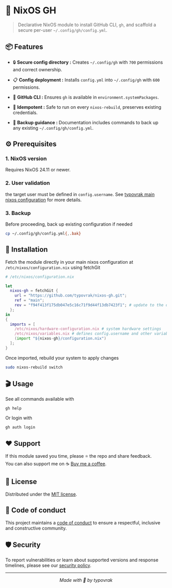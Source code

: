 # 🐙 NixOS GH

> Declarative NixOS module to install GitHub CLI, ```gh```, and scaffold a secure per-user ```~/.config/gh/config.yml```.

## 📦 Features

- 🔒 **Secure config directory :** Creates ```~/.config/gh``` with ```700``` permissions and correct ownership.

- 📋 **Config deployment :** Installs ```config.yml``` into ```~/.config/gh``` with ```600``` permissions.

- 🚀 **GitHub CLI :** Ensures ```gh``` is available in ```environment.systemPackages```.

- 🔄 **Idempotent :** Safe to run on every ```nixos-rebuild```, preserves existing credentials.

- 💾 **Backup guidance :** Documentation includes commands to back up any existing ```~/.config/gh/config.yml```.

## ⚙️ Prerequisites

### 1. NixOS version
Requires NixOS 24.11 or newer.

### 2. User validation
the target user must be defined in ```config.username```. See [typovrak main nixos configuration](https://github.com/typovrak/nixos) for more details.

### 3. Backup
Before proceeding, back up existing configuration if needed
```bash
cp ~/.config/gh/config.yml{,.bak}
```

## 🚀 Installation
Fetch the module directly in your main nixos configuration at ```/etc/nixos/configuration.nix``` using fetchGit
```nix
# /etc/nixos/configuration.nix

let
  nixos-gh = fetchGit {
    url = "https://github.com/typovrak/nixos-gh.git";
    ref = "main";
    rev = "f94f413f175db047e5c16c71f9d44f13db7423f1"; # update to the desired commit
  };
in
{
  imports = [
    /etc/nixos/hardware-configuration.nix # system hardware settings
    /etc/nixos/variables.nix # defines config.username and other variables, see https://github.com/typovrak/nixos for more details
    (import "${nixos-gh}/configuration.nix")
  ];
}
```

Once imported, rebuild your system to apply changes
```bash
sudo nixos-rebuild switch
```

## 🎬 Usage

See all commands available with
```bash
gh help
```

Or login with
```bash
gh auth login
```

## ❤️ Support

If this module saved you time, please ⭐️ the repo and share feedback.  
You can also support me on ☕ [Buy me a coffee](https://www.buymeacoffee.com/typovrak).

## 📝 License

Distributed under the [MIT license](LICENSE.md).

## 📜 Code of conduct

This project maintains a [code of conduct](.github/CODE_OF_CONDUCT.md) to ensure a respectful, inclusive and constructive community.

## 🛡️ Security

To report vulnerabilities or learn about supported versions and response timelines, please see our [security policy](.github/SECURITY.md).

---

<p align="center"><i>Made with 💜 by typovrak</i></p>
